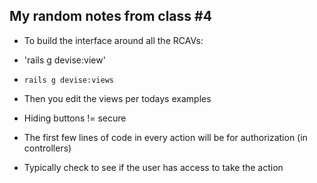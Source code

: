 ## My random notes from class #4

- To build the interface around all the RCAVs:
- 'rails g devise:view'
- `rails g devise:views`
- Then you edit the views per todays examples


- Hiding buttons != secure
- The first few lines of code in every action will be for authorization (in controllers)
- Typically check to see if the user has access to take the action

